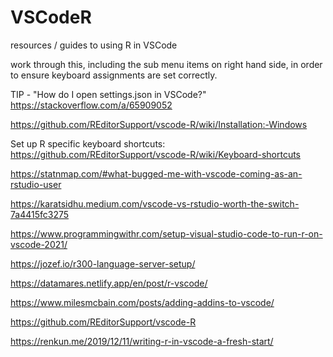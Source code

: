 # VSCodeR
resources  / guides to using R in VSCode

work through this, including the sub menu items on right hand side, in order to ensure keyboard assignments are set correctly. 

TIP - "How do I open settings.json in VSCode?"
https://stackoverflow.com/a/65909052

https://github.com/REditorSupport/vscode-R/wiki/Installation:-Windows

Set up R specific keyboard shortcuts:  
https://github.com/REditorSupport/vscode-R/wiki/Keyboard-shortcuts


https://statnmap.com/#what-bugged-me-with-vscode-coming-as-an-rstudio-user  



https://karatsidhu.medium.com/vscode-vs-rstudio-worth-the-switch-7a4415fc3275


https://www.programmingwithr.com/setup-visual-studio-code-to-run-r-on-vscode-2021/

https://jozef.io/r300-language-server-setup/

https://datamares.netlify.app/en/post/r-vscode/

https://www.milesmcbain.com/posts/adding-addins-to-vscode/

https://github.com/REditorSupport/vscode-R

https://renkun.me/2019/12/11/writing-r-in-vscode-a-fresh-start/



